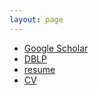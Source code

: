 ```yaml
---
layout: page
---
```


 * [Google Scholar](https://scholar.google.com/citations?user=TNTgAPQAAAAJ&hl=en)
 * [DBLP](https://dblp.uni-trier.de/pers/hd/m/Murrugarra=Llerena:Nils)
 * [resume](https://google.com/)
 * [CV](https://google.com/)
